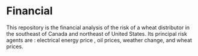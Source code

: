 # Financial

This repository is the financial analysis of the risk of a wheat distributor in the southeast of Canada and northeast of United States.
Its principal risk agents are : electrical energy price , oil prices, weather change, and wheat prices. 
